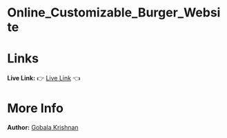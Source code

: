# Online_Customizable_Burger_Website


# Links
<b>Live Link:</b> 👉 <a href="https://gkrizz.github.io/Online_Customizable_Burger_Website/" target="_blank">Live Link</a> 👈
# More Info
<b>Author:</b> <a href="https://gkrizz.github.io/1-Portfolio/" target="_blank">Gobala Krishnan</a>


